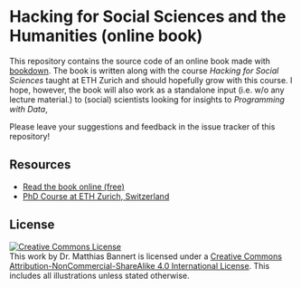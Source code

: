 # Hacking for Social Sciences and the Humanities (online book)

This repository contains the source code of an online book made with [bookdown](https://bookdown.org). 
The book is written along with the course *Hacking for Social Sciences* taught at ETH Zurich and should hopefully grow 
with this course. I hope, however, the book will also work as a standalone input (i.e. w/o any lecture material.) to (social) scientists looking for insights to _Programming with Data_, 

Please leave your suggestions and feedback in the issue tracker of this repository!

## Resources

- [Read the book online (free)](https://h4sci.github.io/h4sci-book/)
- [PhD Course at ETH Zurich, Switzerland](https://github.com/h4sci/h4sci-course)


## License

<a rel="license" href="http://creativecommons.org/licenses/by-nc-sa/4.0/"><img alt="Creative Commons License" style="border-width:0" src="https://i.creativecommons.org/l/by-nc-sa/4.0/88x31.png" /></a><br />This work by Dr. Matthias Bannert is licensed under a <a rel="license" href="http://creativecommons.org/licenses/by-nc-sa/4.0/">Creative Commons Attribution-NonCommercial-ShareAlike 4.0 International License</a>. This includes all illustrations unless stated otherwise.


